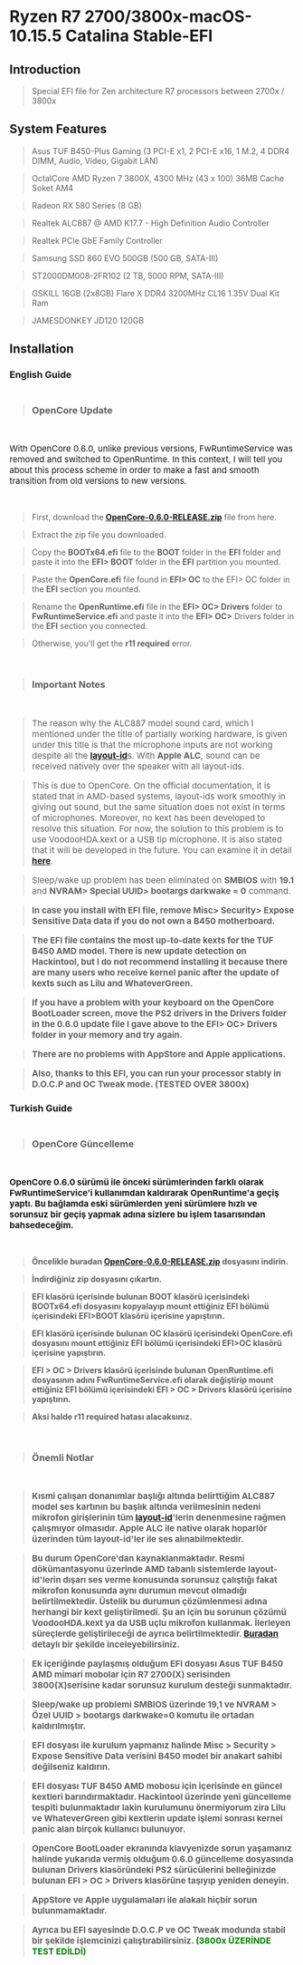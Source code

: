 # Ryzen R7 2700/3800x-macOS-10.15.5 Catalina Stable-EFI

## Introduction

> Special EFI file for Zen architecture R7 processors between 2700x / 3800x

## System Features

>Asus TUF B450-Plus Gaming (3 PCI-E x1, 2 PCI-E x16, 1 M.2, 4 DDR4 DIMM, Audio, Video, Gigabit LAN) 

>OctalCore AMD Ryzen 7 3800X, 4300 MHz (43 x 100) 36MB Cache Soket AM4 

>Radeon RX 580 Series (8 GB) 

>Realtek ALC887 @ AMD K17.7 - High Definition Audio Controller 

>Realtek PCIe GbE Family Controller 

>Samsung SSD 860 EVO 500GB (500 GB, SATA-III)

>ST2000DM008-2FR102 (2 TB, 5000 RPM, SATA-III)

>GSKILL 16GB (2x8GB) Flare X DDR4 3200MHz CL16 1.35V Dual Kit Ram

>JAMESDONKEY JD120 120GB

## Installation
  ### English Guide <br><br>
> ### OpenCore Update
</br>
<p style="font-size: 15px">With OpenCore 0.6.0, unlike previous versions, FwRuntimeService was removed and switched to OpenRuntime. In this context, I will tell you about this process scheme in order to make a fast and smooth transition from old versions to new versions.</p><br>

>First, download the <b><a href="https://github.com/acidanthera/OpenCorePkg/releases" target="_blank">OpenCore-0.6.0-RELEASE.zip</a></b> file from here.

>Extract the zip file you downloaded.

>Copy the <b>BOOTx64.efi</b> file to the <b>BOOT</b> folder in the <b>EFI</b> folder and paste it into the <b>EFI> BOOT</b> folder in the <b>EFI</b> partition you mounted.

>Paste the <b>OpenCore.efi</b> file found in <b>EFI> OC</b> to the EFI> OC folder in the <b>EFI</b> section you mounted.

>Rename the <b>OpenRuntime.efi</b> file in the <b>EFI> OC> Drivers</b> folder to <b>FwRuntimeService.efi</b> and paste it into the <b>EFI> OC></b> Drivers folder in the <b>EFI</b> section you connected.

>Otherwise, you'll get the <b>r11 required</b> error.

<br>

>### Important Notes
<br/>

><p style="font-size: 15px">The reason why the ALC887 model sound card, which I mentioned under the title of partially working hardware, is given under this title is that the microphone inputs are not working despite all the <b><a href="https://github.com/acidanthera/applealc/wiki/supported-codecs" target="_blank">layout-id</a></b>s. With <b>Apple ALC</b>, sound can be received natively over the speaker with all layout-ids.</p>


><p style="font-size: 15px">This is due to OpenCore. On the official documentation, it is stated that in AMD-based systems, layout-ids work smoothly in giving out sound, but the same situation does not exist in terms of microphones. Moreover, no kext has been developed to resolve this situation. For now, the solution to this problem is to use VoodooHDA.kext or a USB tip microphone. It is also stated that it will be developed in the future. You can examine it in detail <a href="https://dortania.github.io/OpenCore-Post-Install/universal/audio.html#no-mic-on-amd" target="_blank"><b>here</b></a>.</p>

><p style="font-size: 15px">Sleep/wake up problem has been eliminated on <b>SMBIOS</b> with <b>19.1</b> and <b>NVRAM> Special UUID> bootargs darkwake = 0</b> command.

><p style="font-size: 15px"><b>In case you install with <b>EFI</b> file, remove <b>Misc> Security> Expose Sensitive Data</b> data if you do not own a <b>B450</b> motherboard.

><p style="font-size: 15px"><b>The <b>EFI</b> file contains the most up-to-date kexts for the <b>TUF B450</b> AMD model. There is new update detection on <b>Hackintool</b>, but I do not recommend installing it because there are many users who receive <b>kernel panic</b> after the update of kexts such as <b>Lilu</b> and <b>WhateverGreen</b>.


><p style="font-size: 15px"><b>If you have a problem with your keyboard on the <b>OpenCore BootLoader screen</b>, move the <b>PS2 drivers</b> in the <b>Drivers</b> folder in the <b>0.6.0</b> update file I gave above to the <b>EFI> OC> Drivers</b> folder in your memory and try again.

><p style="font-size: 15px">There are no problems with <b>AppStore</b> and <b>Apple applications.</b>

><p style="font-size: 15px">Also, thanks to this <b>EFI</b>, you can run your processor <b>stably</b> in <b>D.O.C.P</b> and <b>OC Tweak mode.<b/> <b>(TESTED OVER 3800x)</b>
  
### Turkish Guide <br><br>
> ### OpenCore Güncelleme
</br>
<p style="font-size: 15px">OpenCore 0.6.0 sürümü ile önceki sürümlerinden farklı olarak FwRuntimeService'i kullanımdan kaldırarak OpenRuntime'a geçiş yaptı. Bu bağlamda eski sürümlerden yeni sürümlere hızlı ve sorunsuz bir geçiş yapmak adına sizlere bu işlem tasarısından bahsedeceğim.</p><br>

> Öncelikle buradan <b><a href="https://github.com/acidanthera/OpenCorePkg/releases" target="_blank">OpenCore-0.6.0-RELEASE.zip</a></b> dosyasını indirin.

>İndirdiğiniz zip dosyasını çıkartın.

><b>EFI</b> klasörü içerisinde bulunan <b>BOOT</b> klasörü içerisindeki <b>BOOTx64.efi</b> dosyasını kopyalayıp mount ettiğiniz <b>EFI</b> bölümü içerisindeki <b>EFI>BOOT </b> klasörü içerisine yapıştırın.

>EFI klasörü içerisinde bulunan OC klasörü içerisindeki OpenCore.efi dosyasını mount ettiğiniz EFI bölümü içerisindeki EFI>OC klasörü içerisine yapıştırın.

><b>EFI > OC > Drivers </b>klasörü içerisinde bulunan <b>OpenRuntime.efi</b> dosyasının adını <b>FwRuntimeService.efi </b>olarak değiştirip mount ettiğiniz EFI bölümü içerisindeki <b>EFI > OC > Drivers</b> klasörü içerisine yapıştırın. 

>Aksi halde <b>r11 required</b> hatası alacaksınız.

<br>

>### Önemli Notlar
<br/>

><p style="font-size: 15px">Kısmi çalışan donanımlar başlığı altında belirttiğim <b>ALC887</b> model ses kartının bu başlık altında verilmesinin nedeni mikrofon girişlerinin tüm <b><a href="https://github.com/acidanthera/applealc/wiki/supported-codecs" target="_blank">layout-id</a></b>'lerin denenmesine rağmen çalışmıyor olmasıdır. <b>Apple ALC</b> ile <b>native</b> olarak hoparlör üzerinden tüm <b>layout-id</b>'ler ile ses alınabilmektedir.</p>

><p style="font-size: 15px">Bu durum <b>OpenCore</b>'dan kaynaklanmaktadır. 
>Resmi dökümantasyonu üzerinde  <b>AMD</b> tabanlı sistemlerde layout-id'lerin dışarı ses verme konusunda sorunsuz çalıştığı fakat mikrofon konusunda aynı durumun mevcut olmadığı belirtilmektedir. Üstelik bu durumun çözümlenmesi adına herhangi bir kext geliştirilmedi. Şu an için bu sorunun çözümü <b>VoodooHDA.kext</b> ya da <b>USB</b> uçlu mikrofon kullanmak. İlerleyen süreçlerde geliştirileceği de ayrıca belirtilmektedir. <a href="https://dortania.github.io/OpenCore-Post-Install/universal/audio.html#no-mic-on-amd" target="_blank"><b>Buradan</b></a> detaylı bir şekilde inceleyebilirsiniz.</p>

><p style="font-size: 15px">Ek içeriğinde paylaşmış olduğum <b>EFI</b> dosyası <b>Asus TUF B450</b> AMD mimari mobolar için <b>R7 2700(X)</b> serisinden <b>3800(X)</b>serisine kadar sorunsuz kurulum desteği sunmaktadır.

><p style="font-size: 15px"><b>Sleep/wake up</b> problemi <b>SMBIOS</b> üzerinde <b>19,1</b> ve <b>NVRAM > Özel UUID > bootargs darkwake=0</b> komutu ile ortadan kaldırılmıştır.

><p style="font-size: 15px"><b>EFI</b> dosyası ile kurulum yapmanız halinde <b>Misc > Security > Expose Sensitive Data</b> verisini <b>B450</b> model bir anakart sahibi değilseniz kaldırın.

><p style="font-size: 15px"><b>EFI</b> dosyası TUF B450 AMD mobosu için içerisinde en güncel kextleri barındırmaktadır. <b>Hackintool</b> üzerinde yeni güncelleme tespiti bulunmaktadır lakin kurulumunu önermiyorum zira <b>Lilu</b> ve <b>WhateverGreen</b> gibi kextlerin update işlemi sonrası <b>kernel panic</b> alan birçok kullanıcı bulunuyor.

><p style="font-size: 15px"><b>OpenCore BootLoader </b> ekranında klavyenizde sorun yaşamanız halinde yukarıda vermiş olduğum <b>0.6.0</b> güncelleme dosyasında bulunan <b>Drivers</b> klasöründeki <b>PS2</b> sürücülerini belleğinizde bulunan <b>EFI > OC > Drivers</b> klasörüne taşıyıp yeniden deneyin.

><p style="font-size: 15px"><b>AppStore</b> ve <b>Apple uygulamaları</b> ile alakalı hiçbir sorun bulunmamaktadır.

><p style="font-size: 15px">Ayrıca bu <b>EFI</b> sayesinde <b>D.O.C.P</b> ve <b>OC Tweak</b> modunda stabil bir şekilde işlemcinizi çalıştırabilirsiniz. <b style="color: green;">(3800x ÜZERİNDE TEST EDİLDİ)</b>

